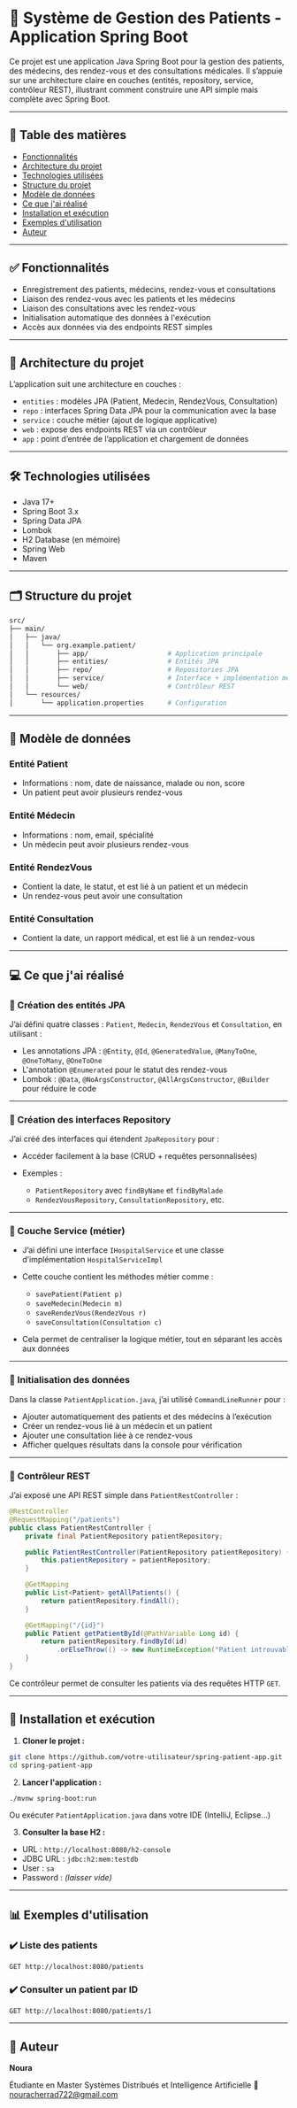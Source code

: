 
# 🏥 Système de Gestion des Patients - Application Spring Boot

Ce projet est une application Java Spring Boot pour la gestion des patients, des médecins, des rendez-vous et des consultations médicales. Il s’appuie sur une architecture claire en couches (entités, repository, service, contrôleur REST), illustrant comment construire une API simple mais complète avec Spring Boot.

---

## 📌 Table des matières

- [Fonctionnalités](#-fonctionnalités)
- [Architecture du projet](#-architecture-du-projet)
- [Technologies utilisées](#-technologies-utilisées)
- [Structure du projet](#-structure-du-projet)
- [Modèle de données](#-modèle-de-données)
- [Ce que j'ai réalisé](#-ce-que-jai-réalisé)
- [Installation et exécution](#-installation-et-exécution)
- [Exemples d'utilisation](#-exemples-dutilisation)
- [Auteur](#-auteur)

---

## ✅ Fonctionnalités

- Enregistrement des patients, médecins, rendez-vous et consultations
- Liaison des rendez-vous avec les patients et les médecins
- Liaison des consultations avec les rendez-vous
- Initialisation automatique des données à l'exécution
- Accès aux données via des endpoints REST simples

---

## 🧱 Architecture du projet

L’application suit une architecture en couches :

- `entities` : modèles JPA (Patient, Medecin, RendezVous, Consultation)
- `repo` : interfaces Spring Data JPA pour la communication avec la base
- `service` : couche métier (ajout de logique applicative)
- `web` : expose des endpoints REST via un contrôleur
- `app` : point d’entrée de l’application et chargement de données

---

## 🛠️ Technologies utilisées

- Java 17+
- Spring Boot 3.x
- Spring Data JPA
- Lombok
- H2 Database (en mémoire)
- Spring Web
- Maven

---

## 🗂️ Structure du projet

```bash
src/
├── main/
│   ├── java/
│   │   └── org.example.patient/
│   │       ├── app/                    # Application principale
│   │       ├── entities/               # Entités JPA
│   │       ├── repo/                   # Repositories JPA
│   │       ├── service/                # Interface + implémentation métier
│   │       └── web/                    # Contrôleur REST
│   └── resources/
│       └── application.properties      # Configuration
````

---

## 🧬 Modèle de données

### Entité Patient

* Informations : nom, date de naissance, malade ou non, score
* Un patient peut avoir plusieurs rendez-vous

### Entité Médecin

* Informations : nom, email, spécialité
* Un médecin peut avoir plusieurs rendez-vous

### Entité RendezVous

* Contient la date, le statut, et est lié à un patient et un médecin
* Un rendez-vous peut avoir une consultation

### Entité Consultation

* Contient la date, un rapport médical, et est lié à un rendez-vous

---

## 💻 Ce que j'ai réalisé

### 🔹 Création des entités JPA

J’ai défini quatre classes : `Patient`, `Medecin`, `RendezVous` et `Consultation`, en utilisant :

* Les annotations JPA : `@Entity`, `@Id`, `@GeneratedValue`, `@ManyToOne`, `@OneToMany`, `@OneToOne`
* L'annotation `@Enumerated` pour le statut des rendez-vous
* Lombok : `@Data`, `@NoArgsConstructor`, `@AllArgsConstructor`, `@Builder` pour réduire le code

---

### 🔹 Création des interfaces Repository

J’ai créé des interfaces qui étendent `JpaRepository` pour :

* Accéder facilement à la base (CRUD + requêtes personnalisées)
* Exemples :

  * `PatientRepository` avec `findByName` et `findByMalade`
  * `RendezVousRepository`, `ConsultationRepository`, etc.

---

### 🔹 Couche Service (métier)

* J’ai défini une interface `IHospitalService` et une classe d’implémentation `HospitalServiceImpl`
* Cette couche contient les méthodes métier comme :

  * `savePatient(Patient p)`
  * `saveMedecin(Medecin m)`
  * `saveRendezVous(RendezVous r)`
  * `saveConsultation(Consultation c)`
* Cela permet de centraliser la logique métier, tout en séparant les accès aux données

---

### 🔹 Initialisation des données

Dans la classe `PatientApplication.java`, j’ai utilisé `CommandLineRunner` pour :

* Ajouter automatiquement des patients et des médecins à l’exécution
* Créer un rendez-vous lié à un médecin et un patient
* Ajouter une consultation liée à ce rendez-vous
* Afficher quelques résultats dans la console pour vérification

---

### 🔹 Contrôleur REST

J’ai exposé une API REST simple dans `PatientRestController` :

```java
@RestController
@RequestMapping("/patients")
public class PatientRestController {
    private final PatientRepository patientRepository;

    public PatientRestController(PatientRepository patientRepository) {
        this.patientRepository = patientRepository;
    }

    @GetMapping
    public List<Patient> getAllPatients() {
        return patientRepository.findAll();
    }

    @GetMapping("/{id}")
    public Patient getPatientById(@PathVariable Long id) {
        return patientRepository.findById(id)
            .orElseThrow(() -> new RuntimeException("Patient introuvable"));
    }
}
```

Ce contrôleur permet de consulter les patients via des requêtes HTTP `GET`.

---

## 🚀 Installation et exécution

1. **Cloner le projet :**

```bash
git clone https://github.com/votre-utilisateur/spring-patient-app.git
cd spring-patient-app
```

2. **Lancer l'application :**

```bash
./mvnw spring-boot:run
```

Ou exécuter `PatientApplication.java` dans votre IDE (IntelliJ, Eclipse...)

3. **Consulter la base H2 :**

* URL : `http://localhost:8080/h2-console`
* JDBC URL : `jdbc:h2:mem:testdb`
* User : `sa`
* Password : *(laisser vide)*

---

## 📊 Exemples d'utilisation

### ✔️ Liste des patients

```http
GET http://localhost:8080/patients
```

### ✔️ Consulter un patient par ID

```http
GET http://localhost:8080/patients/1
```

---

## 👤 Auteur

**Noura**


Étudiante en Master Systèmes Distribués et Intelligence Artificielle
📧 [nouracherrad722@gmail.com](mailto:noura@example.com)



